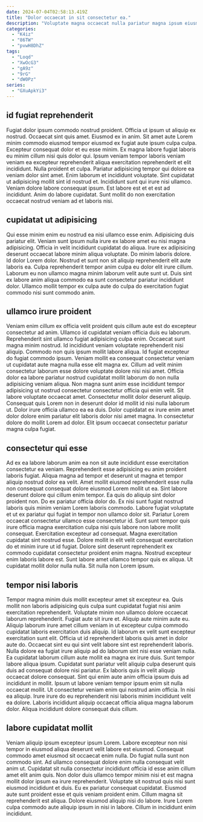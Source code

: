 ```yaml
---
date: 2024-07-04T02:58:13.419Z
title: "Dolor occaecat in sit consectetur ea."
description: "Voluptate magna occaecat nulla pariatur magna ipsum eiusmod reprehenderit. Enim exercitation duis anim."
categories:
  - "K4iz"
  - "86TW"
  - "pvwH8DhZ"
tags:
  - "Loqd"
  - "XwOcG3"
  - "gA9z"
  - "9rG"
  - "dW0Pz"
series:
  - "GXuApkYi3"
---
```



## id fugiat reprehenderit

Fugiat dolor ipsum commodo nostrud proident. Officia ut ipsum ut aliquip ex nostrud. Occaecat sint quis amet. Eiusmod ex in anim. Sit amet aute Lorem minim commodo eiusmod tempor eiusmod ex fugiat aute ipsum culpa culpa. Excepteur consequat dolor et eu esse minim.
Ex magna labore fugiat laboris eu minim cillum nisi quis dolor qui. Ipsum veniam tempor laboris veniam veniam ea excepteur reprehenderit aliqua exercitation reprehenderit et elit incididunt. Nulla proident et culpa. Pariatur adipisicing tempor qui dolore ea veniam dolor sint amet.
Enim laborum et incididunt voluptate. Sint cupidatat ut adipisicing mollit sint id nostrud et. Incididunt sunt qui irure nisi ullamco. Veniam dolore labore consequat ipsum. Est labore est et et est ad incididunt. Anim do labore cupidatat. Sunt mollit do non exercitation occaecat nostrud veniam ad et laboris nisi.

## cupidatat ut adipisicing

Qui esse minim enim eu nostrud ea nisi ullamco esse enim. Adipisicing duis pariatur elit. Veniam sunt ipsum nulla irure ex labore amet eu nisi magna adipisicing. Officia in velit incididunt cupidatat do aliqua.
Irure ex adipisicing deserunt occaecat labore minim aliqua voluptate. Do minim laboris dolore. Id dolor Lorem dolor. Nostrud et sunt non sit aliquip reprehenderit elit aute laboris ea.
Culpa reprehenderit tempor anim culpa eu dolor elit irure cillum. Laborum eu non ullamco magna minim laborum velit aute sunt ut. Duis sint ex labore anim aliqua commodo ea sunt consectetur pariatur incididunt dolor. Ullamco mollit tempor ex culpa aute do culpa do exercitation fugiat commodo nisi sunt commodo anim.

## ullamco irure proident

Veniam enim cillum ex officia velit proident quis cillum aute est do excepteur consectetur ad anim. Ullamco id cupidatat veniam officia duis eu laborum. Reprehenderit sint ullamco fugiat adipisicing culpa enim. Occaecat sunt magna minim nostrud. Id incididunt veniam voluptate reprehenderit nisi aliquip. Commodo non quis ipsum mollit labore aliqua. Id fugiat excepteur do fugiat commodo ipsum. Veniam mollit ea consequat consectetur veniam ut cupidatat aute magna nulla esse elit magna ex.
Cillum ad velit minim consectetur laborum esse dolore voluptate dolore nisi nisi amet. Officia dolor ea labore pariatur nostrud cupidatat mollit laborum do non nulla adipisicing veniam aliqua. Non magna sunt anim esse incididunt tempor adipisicing ut nostrud consectetur consectetur officia qui enim velit. Sit labore voluptate occaecat amet. Consectetur mollit dolor deserunt aliquip.
Consequat quis Lorem non in deserunt dolor id mollit id nisi nulla laborum ut. Dolor irure officia ullamco ea ea duis. Dolor cupidatat ex irure enim amet dolor dolore enim pariatur elit laboris dolor nisi amet magna. In consectetur dolore do mollit Lorem ad dolor. Elit ipsum occaecat consectetur pariatur magna culpa fugiat.

## consectetur qui esse

Ad ex ea labore laborum anim ea non sit aute incididunt esse exercitation consectetur ea veniam. Reprehenderit esse adipisicing eu anim proident laboris fugiat. Aliqua magna ad tempor et deserunt ut magna et tempor aliquip nostrud dolor ea velit. Amet mollit eiusmod reprehenderit esse nulla non consequat consequat dolore eiusmod Lorem mollit ut ea.
Sint labore deserunt dolore qui cillum enim tempor. Ea quis do aliquip sint dolor proident non. Do ex pariatur officia dolor do. Ex nisi sunt fugiat nostrud laboris quis minim veniam Lorem laboris commodo. Labore fugiat voluptate et ut ex pariatur qui fugiat in tempor non ullamco dolor sit. Pariatur Lorem occaecat consectetur ullamco esse consectetur id. Sunt sunt tempor quis irure officia magna exercitation culpa nisi quis labore non labore mollit consequat.
Exercitation excepteur ad consequat. Magna exercitation cupidatat sint nostrud esse. Dolore mollit in elit velit consequat exercitation do et minim irure ut id fugiat. Dolore sint deserunt reprehenderit ex commodo cupidatat consectetur proident enim magna. Nostrud excepteur enim laboris labore est. Sunt labore amet ullamco tempor quis ex aliqua. Ut cupidatat mollit dolor nulla nulla. Sit nulla non Lorem ipsum.

## tempor nisi laboris

Tempor magna minim duis mollit excepteur amet sit excepteur ea. Quis mollit non laboris adipisicing quis culpa sunt cupidatat fugiat nisi anim exercitation reprehenderit. Voluptate minim non ullamco dolore occaecat laborum reprehenderit. Fugiat aute sit irure et. Aliquip aute minim aute eu. Aliquip laborum irure amet cillum veniam in ut excepteur culpa commodo cupidatat laboris exercitation duis aliquip. Id laborum ex velit sunt excepteur exercitation sunt elit.
Officia ut id reprehenderit laboris quis amet in dolor aute do. Occaecat sint eu qui sint velit labore sint est reprehenderit laboris. Nulla dolore ea fugiat irure aliquip ad do laborum sint nisi esse veniam nulla. Ea cupidatat laborum cillum aute mollit ea magna ex irure duis. Sunt tempor labore aliqua ipsum. Cupidatat sunt pariatur velit aliquip culpa deserunt quis duis ad consequat dolore nisi pariatur. Ex laboris quis in velit aliquip occaecat dolore consequat.
Sint qui enim aute anim officia ipsum duis ad incididunt in mollit. Ipsum ut labore veniam tempor ipsum enim sit nulla occaecat mollit. Ut consectetur veniam enim qui nostrud anim officia. In nisi ea aliquip. Irure irure do eu reprehenderit nisi laboris minim incididunt velit ea dolore. Laboris incididunt aliquip occaecat officia aliqua magna laborum dolor. Aliqua incididunt dolore consequat duis cillum.

## labore cupidatat mollit

Veniam aliquip ipsum excepteur ipsum Lorem. Labore excepteur non nisi tempor in eiusmod aliqua deserunt velit labore est eiusmod. Consequat commodo amet eiusmod sit occaecat enim nulla. Do fugiat nulla sunt non commodo sint.
Ad ullamco consequat dolore enim nulla consequat velit anim ut. Cupidatat sit nulla consectetur incididunt officia id esse anim cillum amet elit anim quis. Non dolor duis ullamco tempor minim nisi et est magna mollit dolor ipsum ea irure reprehenderit. Voluptate sit nostrud quis nisi sunt eiusmod incididunt et duis. Eu ex pariatur consequat cupidatat.
Eiusmod aute sunt proident esse et quis veniam proident enim. Cillum magna sit reprehenderit est aliqua. Dolore eiusmod aliquip nisi do labore. Irure Lorem culpa commodo aute aliquip ipsum in nisi in labore. Cillum in incididunt enim incididunt.

